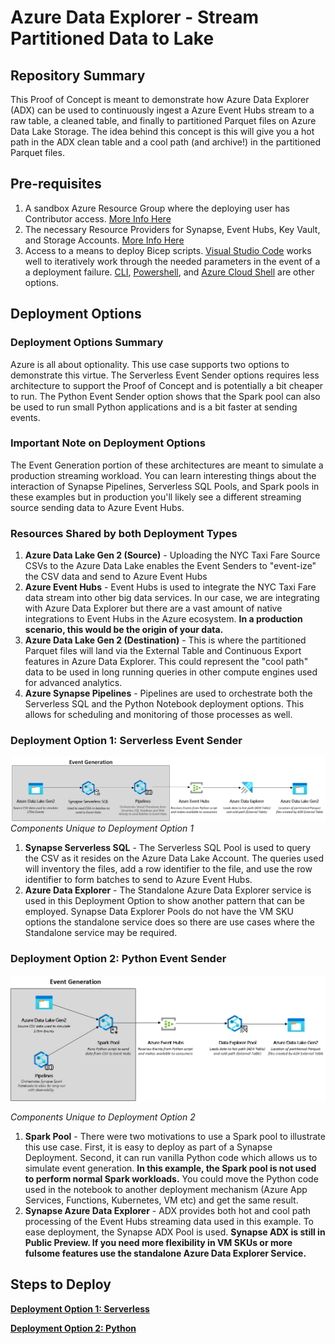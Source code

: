 # Azure Data Explorer - Stream Partitioned Data to Lake

## Repository Summary
This Proof of Concept is meant to demonstrate how Azure Data Explorer (ADX) can be used to continuously ingest a Azure Event Hubs stream to a raw table, a cleaned table, and finally to partitioned Parquet files on Azure Data Lake Storage. The idea behind this concept is this will give you a hot path in the ADX clean table and a cool path (and archive!) in the partitioned Parquet files.

## Pre-requisites 
1) A sandbox Azure Resource Group where the deploying user has Contributor access. [More Info Here](https://learn.microsoft.com/en-us/azure/role-based-access-control/overview#role-assignments)
2) The necessary Resource Providers for Synapse, Event Hubs, Key Vault, and Storage Accounts. [More Info Here](https://learn.microsoft.com/en-us/azure/azure-resource-manager/management/resource-providers-and-types)
3) Access to a means to deploy Bicep scripts. [Visual Studio Code](https://learn.microsoft.com/en-us/azure/azure-resource-manager/bicep/deploy-vscode) works well to iteratively work through the needed parameters in the event of a a deployment failure. [CLI](https://learn.microsoft.com/en-us/azure/azure-resource-manager/bicep/deploy-cli), [Powershell](https://learn.microsoft.com/en-us/azure/azure-resource-manager/bicep/deploy-powershell), and [Azure Cloud Shell](https://learn.microsoft.com/en-us/azure/azure-resource-manager/bicep/deploy-cloud-shell?tabs=azure-cli) are other options.

## Deployment Options
### Deployment Options Summary 

Azure is all about optionality. This use case supports two options to demonstrate this virtue. The Serverless Event Sender options requires less architecture to support the Proof of Concept and is potentially a bit cheaper to run. The Python Event Sender option shows that the Spark pool can also be used to run small Python applications and is a bit faster at sending events. 

### Important Note on Deployment Options ###

The Event Generation portion of these architectures are meant to simulate a production streaming workload. You can learn interesting things about the interaction of Synapse Pipelines, Serverless SQL Pools, and Spark pools in these examples but in production you'll likely see a different streaming source sending data to Azure Event Hubs. 

### Resources Shared by both Deployment Types ###
1) __Azure Data Lake Gen 2 (Source)__ - Uploading the NYC Taxi Fare Source CSVs to the Azure Data Lake enables the Event Senders to "event-ize" the CSV data and send to Azure Event Hubs
2) __Azure Event Hubs__ - Event Hubs is used to integrate the NYC Taxi Fare data stream into other big data services. In our case, we are integrating with Azure Data Explorer but there are a vast amount of native integrations to Event Hubs in the Azure ecosystem. __In a production scenario, this would be the origin of your data.__
3) __Azure Data Lake Gen 2 (Destination)__ - This is where the partitioned Parquet files will land via the External Table and Continuous Export features in Azure Data Explorer. This could represent the "cool path" data to be used in long running queries in other compute engines used for advanced analytics.
4) __Azure Synapse Pipelines__ - Pipelines are used to orchestrate both the Serverless SQL and the Python Notebook deployment options. This allows for scheduling and monitoring of those processes as well.

### Deployment Option 1: Serverless Event Sender
![picture of base architecture](./images/serverless/adxlamda-arch-serverless.png)
_Components Unique to Deployment Option 1_
1) __Synapse Serverless SQL__ - The Serverless SQL Pool is used to query the CSV as it resides on the Azure Data Lake Account. The queries used will inventory the files, add a row identifier to the file, and use the row identifier to form batches to send to Azure Event Hubs. 
2) __Azure Data Explorer__ - The Standalone Azure Data Explorer service is used in this Deployment Option to show another pattern that can be employed. Synapse Data Explorer Pools do not have the VM SKU options the standalone service does so there are use cases where the Standalone service may be required. 
   
### Deployment Option 2: Python Event Sender
![picture of base architecture](./images/python/adxlamda-arch-python.png)

_Components Unique to Deployment Option 2_

1) __Spark Pool__ - There were two motivations to use a Spark pool to illustrate this use case. First, it is easy to deploy as part of a Synapse Deployment. Second, it can run vanilla Python code which allows us to simulate event generation. __In this example, the Spark pool is not used to perform normal Spark workloads.__ You could move the Python code used in the notebook to another deployment mechanism (Azure App Services, Functions, Kubernetes, VM etc) and get the same result. 
2) __Synapse Azure Data Explorer__ - ADX provides both hot and cool path processing of the Event Hubs streaming data used in this example. To ease deployment, the Synapse ADX Pool is used. __Synapse ADX is still in Public Preview. If you need more flexibility in VM SKUs or more fulsome features use the standalone Azure Data Explorer Service.__



## Steps to Deploy

__[Deployment Option 1: Serverless](./docs/serverless/README.md)__

__[Deployment Option 2: Python](./docs/python/README.MD)__
